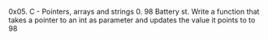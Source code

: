 0x05. C - Pointers, arrays and strings
0. 98 Battery st.
Write a function that takes a pointer to an int as parameter and updates the value it points to to 98
